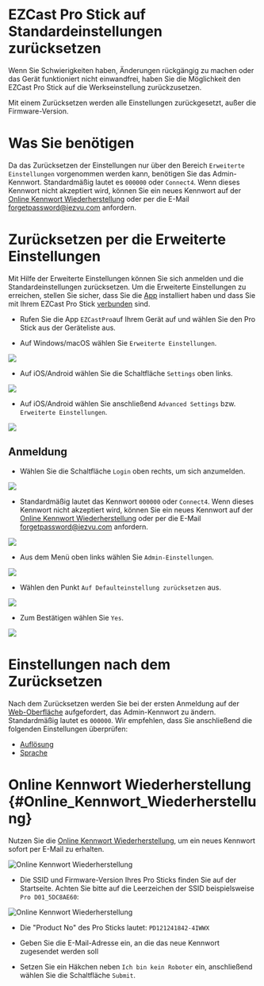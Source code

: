# EZCast Pro Stick auf Standardeinstellungen zurücksetzen

Wenn Sie Schwierigkeiten haben, Änderungen rückgängig zu machen oder das Gerät funktioniert nicht einwandfrei, haben Sie die Möglichkeit den EZCast Pro Stick auf die Werkseinstellung zurückzusetzen.

Mit einem Zurücksetzen werden alle Einstellungen zurückgesetzt, außer die Firmware-Version.

# Was Sie benötigen

Da das Zurücksetzen der Einstellungen nur über den Bereich `Erweiterte Einstellungen` vorgenommen werden kann, benötigen Sie das Admin-Kennwort. Standardmäßig lautet es `000000` oder `Connect4`. Wenn dieses Kennwort nicht akzeptiert wird, können Sie ein neues Kennwort auf der [Online Kennwort Wiederherstellung](#Online_Kennwort_Wiederherstellung) oder per die E-Mail [forgetpassword@iezvu.com](mailto:forgetpassword@iezvu.com) anfordern.

# Zurücksetzen per die Erweiterte Einstellungen

Mit Hilfe der Erweiterte Einstellungen können Sie sich anmelden und die Standardeinstellungen zurücksetzen. Um die Erweiterte Einstellungen zu erreichen, stellen Sie sicher, dass Sie die [App](quickstart.md#InstallApp) installiert haben und dass Sie mit Ihrem EZCast Pro Stick [verbunden](quickstart.md#app-mit-ezcast-pro-stick-verbinden) sind.

* Rufen Sie die App `EZCastPro`auf Ihrem Gerät auf und wählen Sie den Pro Stick aus der Geräteliste aus.

* Auf Windows/macOS wählen Sie `Erweiterte Einstellungen`.

![](/images/Win-App-Advanced-Settings.jpg)

* Auf iOS/Android wählen Sie die Schaltfläche `Settings` oben links.

![](/images/iOS_settings.jpg)

* Auf iOS/Android wählen Sie anschließend `Advanced Settings` bzw. `Erweiterte Einstellungen`.

![](/images/iOS_adv-settings.jpg)

## Anmeldung

* Wählen Sie die Schaltfläche `Login` oben rechts, um sich anzumelden.

![](/images/EZCast_Login.jpg)

* Standardmäßig lautet das Kennwort `000000` oder `Connect4`. Wenn dieses Kennwort nicht akzeptiert wird, können Sie ein neues Kennwort auf der [Online Kennwort Wiederherstellung](#Online_Kennwort_Wiederherstellung) oder per die E-Mail [forgetpassword@iezvu.com](mailto:forgetpassword@iezvu.com) anfordern.

![](/images/EZCast_Enter-Password.jpg)

* Aus dem Menü oben links wählen Sie `Admin-Einstellungen`.

![](/images/ezcastpro.II.select.admineinstellungen.jpg)

* Wählen den Punkt `Auf Defaulteinstellung zurücksetzen` aus.

![](/images/ezcastpro.II.Standardeinstellungen.zuruecksetzen.jpg)

* Zum Bestätigen wählen Sie `Yes`.

![](/images/reset_confirm.png)


# Einstellungen nach dem Zurücksetzen

Nach dem Zurücksetzen werden Sie bei der ersten Anmeldung auf der [Web-Oberfläche](webinterface.md) aufgefordert, das Admin-Kennwort zu ändern. Standardmäßig lautet es `000000`. Wir empfehlen, dass Sie anschließend die folgenden Einstellungen überprüfen:

* [Auflösung](adv.settings.md#Auflösung)
* [Sprache](adv.settings.md#Sprache)

# Online Kennwort Wiederherstellung {#Online_Kennwort_Wiederherstellung}

Nutzen Sie die [Online Kennwort Wiederherstellung](https://www.ezcast.com/service/product/support), um ein neues Kennwort sofort per E-Mail zu erhalten.

![Online Kennwort Wiederherstellung](/images/online_password_recovery_stick.jpg)

* Die SSID und Firmware-Version Ihres Pro Sticks finden Sie auf der Startseite. Achten Sie bitte auf die Leerzeichen der SSID beispielsweise `Pro D01_5DC8AE60`:

![Online Kennwort Wiederherstellung](/images/ProStick_SSID_Firmware.jpg)

* Die "Product No" des Pro Sticks lautet: `PD121241842-4IWWX`

* Geben Sie die E-Mail-Adresse ein, an die das neue Kennwort zugesendet werden soll

* Setzen Sie ein Häkchen neben `Ich bin kein Roboter` ein, anschließend wählen Sie die Schaltfläche `Submit`.




